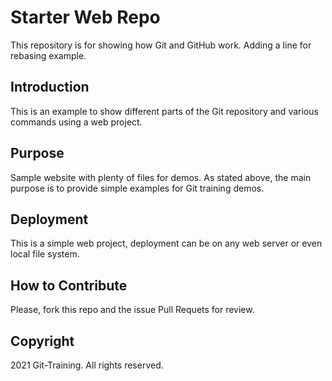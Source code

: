# Starter Web Repo

This repository is for showing how Git and GitHub work. Adding a line for rebasing example.

## Introduction

This is an example to show different parts of the Git repository and various commands using a web project.

## Purpose

Sample website with plenty of files for demos. As stated above, the main purpose is to provide simple examples for Git training demos.

## Deployment

This is a simple web project, deployment can be on any web server or even local file system.

## How to Contribute

Please, fork this repo and the issue Pull Requets for review.

## Copyright
2021 Git-Training. All rights reserved.